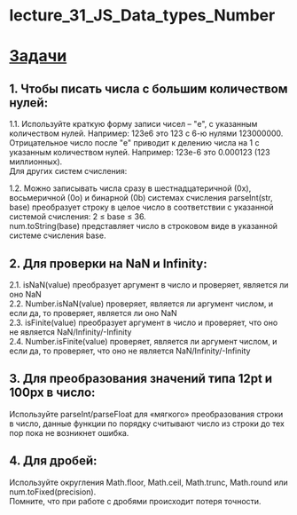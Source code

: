# lecture_31_JS_Data_types_Number  

#  [Задачи ](https://github.com/schoolteacherMP/lecture_31_JS_Data_types_Number/blob/main/tasks.md)  

## 1. Чтобы писать числа с большим количеством нулей:  
1.1. Используйте краткую форму записи чисел – "e", с указанным количеством нулей. Например: 123e6 это 123 с 6-ю нулями 123000000.  
Отрицательное число после "e" приводит к делению числа на 1 с указанным количеством нулей. Например: 123e-6 это 0.000123 (123 миллионных).  
Для других систем счисления:  

1.2. Можно записывать числа сразу в шестнадцатеричной (0x), восьмеричной (0o) и бинарной (0b) системах счисления parseInt(str, base) преобразует строку в целое число в соответствии с указанной системой счисления: 2 ≤ base ≤ 36.  
num.toString(base) представляет число в строковом виде в указанной системе счисления base.  

## 2. Для проверки на NaN и Infinity:  

2.1. isNaN(value) преобразует аргумент в число и проверяет, является ли оно NaN  
2.2. Number.isNaN(value) проверяет, является ли аргумент числом, и если да, то проверяет, является ли оно NaN  
2.3. isFinite(value) преобразует аргумент в число и проверяет, что оно не является NaN/Infinity/-Infinity  
2.4. Number.isFinite(value) проверяет, является ли аргумент числом, и если да, то проверяет, что оно не является NaN/Infinity/-Infinity  

## 3. Для преобразования значений типа 12pt и 100px в число:  
Используйте parseInt/parseFloat для «мягкого» преобразования строки в число, данные функции по порядку считывают число из строки до тех пор пока не возникнет ошибка.  

## 4. Для дробей:   
Используйте округления Math.floor, Math.ceil, Math.trunc, Math.round или num.toFixed(precision).  
Помните, что при работе с дробями происходит потеря точности.  
